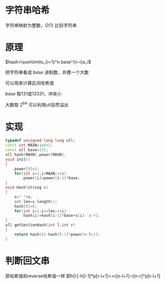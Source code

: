 # 字符串哈希
字符串映射为整数，$O(1)$ 比较字符串

# 原理
$hash=\sum\limits_{i=1}^n base^{n-i}a_i$

把字符串看成 $base$ 进制数，并模一个大数

可以用来计算区间哈希值

$base$ 取131或13331，冲突小

大数取 $2^{64}$ 可以利用ull自然溢出
# 实现
```cpp
typedef unsigned long long ull;
const int MAXN=1e6+1;
const ull base=131;
ull hash[MAXN],power[MAXN];
void init()
{
    power[0]=1;
    for(int i=1;i<MAXN;++i)
        power[i]=power[i-1]*base;
}
void Hash(string s)
{
    s=" "+s;
    int len=s.length();
    hash[0]=0;
    for(int i=1;i<=len;++i)
        hash[i]=hash[i-1]*base+s[i]-'a'+1;
}
ull getSectionHash(int l,int r)
{
    return hash[r]-hash[l-1]*power[r-l+1];
}
```
# 判断回文串
原哈希值和reverse哈希值一样
即h[r]-h[l-1]*p[r-l+1]==r[n-l+1]-r[n-r]*p[r-l+1]